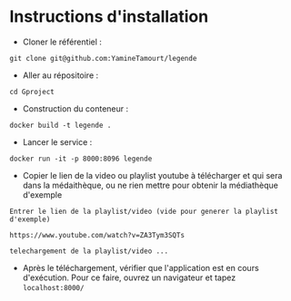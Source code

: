 # Instructions d'installation

- Cloner le référentiel :
```shell
git clone git@github.com:YamineTamourt/legende
```

- Aller au répositoire :
```shell
cd Gproject
```

- Construction du conteneur :
```
docker build -t legende .
```
- Lancer le service :
```
docker run -it -p 8000:8096 legende
```

- Copier le lien de la video ou playlist youtube à télécharger et qui sera dans la médaithèque, ou ne rien mettre pour obtenir la médiathèque d'exemple

```
Entrer le lien de la playlist/video (vide pour generer la playlist d'exemple)

https://www.youtube.com/watch?v=ZA3Tym3SQTs

telechargement de la playlist/video ...
```
- Après le téléchargement, vérifier que l'application est en cours d'exécution. Pour ce faire, ouvrez un navigateur et tapez ```localhost:8000/```
